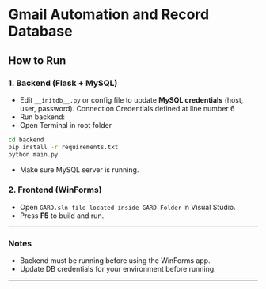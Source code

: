 # Gmail Automation and Record Database

## How to Run

### 1. Backend (Flask + MySQL)
- Edit `__initdb__.py` or config file to update **MySQL credentials** (host, user, password). Connection Credentials defined at line number 6
- Run backend:
- Open Terminal in root folder
```bash
cd backend
pip install -r requirements.txt
python main.py
```

- Make sure MySQL server is running.

### 2. Frontend (WinForms)
- Open `GARD.sln file located inside GARD Folder` in Visual Studio.
- Press **F5** to build and run.

---

### Notes
- Backend must be running before using the WinForms app.
- Update DB credentials for your environment before running.

---
